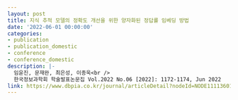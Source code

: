 ```yaml
---
layout: post
title: 지식 추적 모델의 정확도 개선을 위한 양자화된 정답률 임베딩 방법
date: '2022-06-01 00:00:00'
categories:
- publication
- publication_domestic
- conference
- conference_domestic
description: |-
  임윤진, 문재완, 최은성, 이종욱<br />
  한국정보과학회 학술발표논문집 Vol.2022 No.06 [2022]: 1172-1174, Jun 2022
link: https://www.dbpia.co.kr/journal/articleDetail?nodeId=NODE11113601
---
```


